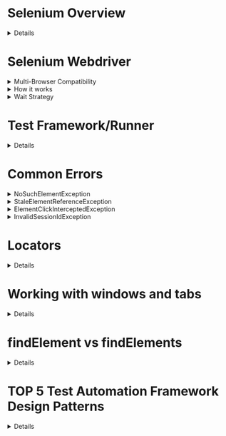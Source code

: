 # Selenium Overview
<details>

## Definition
Selenium is an umbrella project for a range of tools and libraries that enable and support the automation of web browsers. It provides extensions to emulate user interaction with browsers, a distribution server for scaling browser allocation
  1. **WebDriver**: uses browser automation APIs provided by browser vendors to control the browser and run tests
  2. **IDE (Integrated Development Environment)**: is Chrome and Firefox extension and is generally the most efficient way to develop test cases by recording the users’ actions in the browser for you, using existing Selenium commands, with parameters defined by the context of that element. 
  2. **Grid**: run test cases in different machines across different platforms

![image](https://github.com/user-attachments/assets/7ae2ec01-d4e5-4b22-88bd-17075d8f6243)

## Advantages

![image](https://github.com/user-attachments/assets/6fc43f70-48f3-4fb7-aa4c-c9b2fe378b15)

</details>

# Selenium Webdriver
<details>
  <summary>Multi-Browser Compatibility</summary>

![image](https://github.com/user-attachments/assets/0813d356-9769-4e29-9d96-9dc6b7724201)

</details>
<details>
  <summary>How it works</summary>

WebDriver talks to a browser through a driver. Communication is two-way: WebDriver passes commands to the browser through the driver, and receives information back via the same route.

![image](https://github.com/user-attachments/assets/bcfa7c9e-e8a8-4e46-9f60-fce5fe81ee01)

</details>
<details>
  <summary>Wait Strategy</summary>
  
  ## Fixed waits
Adding a `sleep` statement to pause the code execution for a set period of time. Because the code can’t know exactly how long it needs to wait, this can fail when it doesn’t sleep long enough. Alternately, if the value is set too high and a sleep statement is added in every place it is needed, the duration of the session can become prohibitive.  

  ## Implicit waits
Set as global setting for every element  location call for the entire session with the timeouts capability in the browser options, or with a driver method
  ```
 driver.manage().timeouts().implicitlyWait(Duration.ofSeconds(2));
  ```
  ## Explicit waits
Poll the application for a specific condition to evaluate as true before it exits the loop and continues to the next command in the code, specify the exact condition to wait for in each place it is needed
  ```
Wait<WebDriver> wait = new WebDriverWait(driver, Duration.ofSeconds(2));
wait.until(d -> revealed.isDisplayed());
  ```
  ## Customization
The Wait class can be instantiated with various parameters that will change how the conditions are evaluated.
- Changing how often the code is evaluated (polling interval)
- Specifying which exceptions should be handled automatically
- Changing the total timeout length
- Customizing the timeout message

  ```
  Wait<WebDriver> wait =
        new FluentWait<>(driver)
            .withTimeout(Duration.ofSeconds(2))
            .pollingEvery(Duration.ofMillis(300))
            .ignoring(ElementNotInteractableException.class);

    wait.until(
        d -> {
          revealed.sendKeys("Displayed");
          return true;
        });
  ```
</details>

# Test Framework/Runner
<details>
  
WebDriver **only** communicate with the browser via any of the methods above. We need frameworks/runner come into play for extra works or additional features like:
* Assertions 
* Reporting 
* Support Given/When/Then behavior.
* Use before/after hooks 
* Run things in groups or in parallel
* Organize code

Test framework should matches the language bindings, e.g., 
* NUnit for .NET
* JUnit for Java
* RSpec for Ruby, etc.

The test framework is responsible for running and executing your WebDriver and related steps in your tests.

![image](https://github.com/user-attachments/assets/98cbe643-611d-4fec-97fb-13bec24e7090)

</details>

# Common Errors
<details>
  <summary>NoSuchElementException</summary>

  ## Likely Cause
  * looking for the element in the wrong place (perhaps a previous action was unsuccessful).
  * looking for the element at the wrong time (the element has not shown up in the DOM, yet)
  * The locator has changed since you wrote the code

  ## Possible Solutions
  * Make sure you are on the page you expect to be on, and that previous actions in your code completed correctly
  * Make sure you are using a proper Waiting Strategy
  * Update the locator with the browser’s devtools console or use a browser extension like: SelectorsHub
</details>
<details>
  <summary>StaleElementReferenceException</summary>
An element goes stale when it was previously located, but can not be currently accessed. Elements do not get relocated automatically; the driver creates a reference ID for the element and has a particular place it expects to find it in the DOM. If it can not find the element in the current DOM, any action using that element will result in this exception.

  ## Likely Cause
  * You have refreshed the page, or the DOM of the page has dynamically changed.
  * You have navigated to a different page.
  * You have switched to another window or into or out of a frame or iframe

  ## Possible Solutions
  * The DOM has changed
    * Always relocate the element every time you go to use it
    * If it is stale, exception can be caught, the element relocated with the stored locator, and the method re-tried
  * The Context has changed
    * if you move to a different context — like a different window or a different frame or iframe — , you need to make sure to switch back to the correct context before using the element.
  * The Page has changed
    * navigate back to the correct location and relocate it.
</details>
<details>
  <summary>ElementClickInterceptedException</summary>
Try to click an element, but the click would instead be received by a different element.

  ## Likely Cause
  * UI Elements Overlapping
  * Animations

  ## Possible Solutions
  * Use Explicit Waits: `ExpectedCondition.ToBeClickable()` with `WebDriverWait`
  * Scroll the Element into View: `WebDriver.executeScript('window.scrollBy(0,-250)')` or `Actions.moveToElement(element)`
</details>
<details>
  <summary>InvalidSessionIdException</summary>
Sometimes the session you’re trying to access is different than what’s currently available

  ## Likely Cause
  * This usually occurs when the session has been deleted (e.g. `driver.quit()`) or if the session has changed, like when the last tab/browser has closed (e.g. `driver.close()`)
  * Animations

  ## Possible Solutions
  * Check your script for instances of `driver.close()` and `driver.quit()`, and any other possible causes of closed tabs/browsers. It could be that you are locating an element before you should/can.
</details>

# Locators
<details>
  
## Traditional Locators
![image](https://github.com/user-attachments/assets/a7af2313-8a81-47b2-b8a2-b503b4229e3e)
## Utilizing Locators
* ByChained:  enables  to chain two By locators together in hierachy
```c#
// instead of
WebElement fruits = driver.findElement(By.id("fruits"));
WebElement fruit = fruits.findElement(By.className("tomatoes"));
// to
By example = new ByChained(By.id("login-form"), By.id("username-field"));
WebElement username_input = driver.findElement(example);
  ```

* ByAll:  finding elements that mach either of your By locators
```c#
By example = new ByAll(By.id("password-field"), By.id("username-field"));
            List<WebElement> login_inputs = driver.findElements(example);
```
* Relative Locators: support in Selenium 4
```c#
By emailLocator = RelativeLocator.with(By.tagName("input")).above(By.id("password"));
By passwordLocator = RelativeLocator.with(By.tagName("input")).below(By.id("email"));
By cancelLocator = RelativeLocator.with(By.tagName("button")).toLeftOf(By.id("submit"));
By submitLocator = RelativeLocator.with(By.tagName("button")).toRightOf(By.id("cancel"));
By emailLocator = RelativeLocator.with(By.tagName("input")).near(By.id("lbl-email"));
By submitLocator = RelativeLocator.with(By.tagName("button")).below(By.id("email")).toRightOf(By.id("cancel"));
  ```
## Evaluating the Shadow DOM
```c#
WebElement shadowHost = driver.findElement(By.cssSelector("#shadow_host"));
SearchContext shadowRoot = shadowHost.getShadowRoot();
WebElement shadowContent = shadowRoot.findElement(By.cssSelector("#shadow_content"));
```

## Xpath vs CssSelector
- Xpath is bidirectional, which implies that you can traverse from parent element to child and vice versa. CssSelector is unidirectional, implying that you can traverse only from parent to child elements.
- Xpath can select elements, attributes, and text nodes. CssSelector Can’t directly select text node
- XPath support Axes Methods to search and locate multiple nodes from the current node context. e.g: child, parent, ancestor, Preceding, sibling..
- Xpath uses numerous operators to search for elements based on complex queries and comes with several built-in functions (such as contains(), text(), count()) and operators (such as +, -, |). . For instance, in the above example, using //car[price > 5 million] will filter out all the <car> elements that have a price value of more than 5 million.
- Xpath is Slower than CSS selector

</details>

# Working with windows and tabs
<details>

```
//Store the ID of the original window
string originalWindow = BrowserFactory.GetWebDriver().CurrentWindowHandle;

//Wait for the new window or tab
var wait = new WebDriverWait(BrowserFactory.GetWebDriver(), TimeSpan.FromSeconds(45));
wait.Until(wd => wd.WindowHandles.Count == noOfCurrentWindows + 1);

//Loop through until we find a new window handle
foreach (string window in BrowserFactory.GetWebDriver().WindowHandles)
{
    if (originalWindow != window)
    {
        BrowserFactory.GetWebDriver().SwitchTo().Window(window);
        return window;
    }
}

//switch To IFrame using Web Element
WebElement iframe = driver.findElement(By.id("iframe1"));
//Switch to the frame
driver.switchTo().frame(iframe);

//back to main content
driver.switchTo().defaultContent();

//Opens a new tab and switches to new tab
driver.switchTo().newWindow(WindowType.TAB);

//Opens a new window and switches to new window
driver.switchTo().newWindow(WindowType.WINDOW);
```
</details>

# findElement vs findElements
<details>

**findElement**
- returns First matching element in the DOM that matches with the provided locator
- returns a reference of element. This value can be stored and used for future element actions
- throw ElementNotFound exception in case of not finding any element matches

**findElements**
- returns All matching elements
- returns a collection of element references
- NOT throw any exception. If there are no matches, an empty list is returned

</details>

# TOP 5 Test Automation Framework Design Patterns
<details>

1. Page Object Model (POM) Pattern

The Page Object Model (POM) is one of the most widely used design patterns for structuring automation test code. It promotes the separation of UI locators and test logic, making tests more readable and maintainable. The POM represents application pages as classes, with UI elements defined as variables within those classes.

![image](https://github.com/user-attachments/assets/a921bc62-cac6-4144-9c63-827cab3fe7b6)

```
public class LoginPage {

    @FindBy(id = "usernameField")
    private WebElement usernameField;

    @FindBy(id = "passwordField")
    private WebElement passwordField;

    @FindBy(id = "loginButton")
    private WebElement loginButton;

    public LoginPage(AppiumDriver driver) {
        PageFactory.initElements(driver, this);
    }

    public void setUsername(String username) {
        usernameField.sendKeys(username);
    }

    public void setPassword(String password) {
        passwordField.sendKeys(password);
    }

    public void clickLoginButton() {
        loginButton.click();
    }
}
```

2. Singleton Pattern

The Singleton pattern ensures that only one instance of a class exists during the application's lifecycle. This pattern is useful when you need to maintain a single instance of objects like the WebDriver, ensuring consistency and preventing resource wastage. 

```
public class SingletonDriver 

    private static WebDriver driver;

    private SingletonDriver() {
        // Private constructor to prevent instantiation
    }

    public static WebDriver getDriver() {
        if (driver == null) {
            driver = new ChromeDriver(); // Or any other WebDriver initialization
        }
        return driver;
    }
}
```

3. Factory Pattern

The Factory pattern is used to create objects of related classes without specifying their exact class type. In test automation, it's beneficial when dealing with different platforms (e.g., Android, iOS).

```
public class WebDriverFactory 

    public static WebDriver createDriver(String browserType) {
        if ("chrome".equalsIgnoreCase(browserType)) {
            return new ChromeDriver();
        } else if ("firefox".equalsIgnoreCase(browserType)) {
            return new FirefoxDriver();
        }
        throw new IllegalArgumentException("Unsupported browser type");
    }
}
```

4. Data-Driven Testing

Data-Driven Testing allows running the same test with multiple sets of data. It's particularly useful for testing various scenarios without writing redundant code. In Java, TestNG's DataProvider annotation facilitates data-driven testing

```
import org.testng.annotations.DataProvider
import org.testng.annotations.Test;

public class DataDrivenTests {

    @DataProvider(name = "loginData")
    public Object[][] getLoginData() {
        return new Object[][]{
                {"user1", "pass1"},
                {"user2", "pass2"},
                // Add more test data
        };
    }

    @Test(dataProvider = "loginData")
    public void testLogin(String username, String password) {
        // Perform login test using the provided data
    }
}
```

5. Fluent Interface Pattern

The Fluent Interface pattern creates a chain of method calls, making the test code more readable and expressive. It's suitable for implementing actions involving multiple steps.

```
public class FluentExample 

    public void performActions(WebDriver driver) {
        new LoginPage(driver)
                .setUsername("user1")
                .setPassword("pass1")
                .clickLoginButton()
                .navigateToDashboard()
                .performSomeAction()
                .logout();
    }
}
```

</details>
